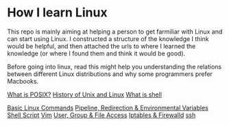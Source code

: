 # How I learn Linux
This repo is mainly aiming at helping a person to get farmiliar with Linux and can start using Linux.
I constructed a structure of the knowledge I think would be helpful, and then attached the urls to where I learned the knowledge (or where I found them and think it would be good).

Before going into linux, read this might help you understanding the relations between different Linux distributions and why some programmers prefer Macbooks. 

[What is POSIX?](https://stackoverflow.com/questions/1780599/what-is-the-meaning-of-posix)
[History of Unix and Linux](https://www.oreilly.com/library/view/running-linux-third/156592469X/ch01s02.html)
[What is shell](http://linuxcommand.org/lc3_lts0010.php)



[Basic Linux Commands](./content/basic_linux_commands.md)
[Pipeline, Redirection & Environmental Variables](./content/pipeline_redirection_and_environmental_variables.md)
[Shell Script](./content/shell_script.md)
[Vim](./content/vim.md)
[User, Group & File Access](./content/user_group_and_file_access.md)
[Iptables & Firewalld](./content/iptables_firewalld.md)
[ssh](./content/ssh.md)

